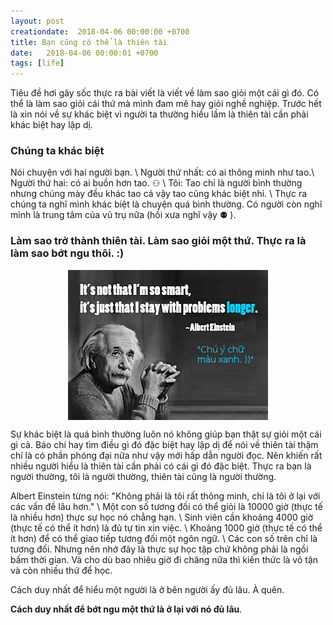 ```yaml
---
layout: post
creationdate:  2018-04-06 00:00:00 +0700
title: Bạn cũng có thể là thiên tài
date:   2018-04-06 00:00:01 +0700
tags: [life]
---
```

Tiêu đề hơi gây sốc thực ra bài viết là viết về làm sao giỏi một cái gì đó. Có thể là làm sao giỏi cái thứ mà mình đam mê hay giỏi nghề nghiệp. Trước hết là xin nói về sự khác biệt vì người ta thường hiểu lầm là thiên tài cần phải khác biệt hay lập dị.

### Chúng ta khác biệt
Nói chuyện với hai người bạn. \\
Người thứ nhất: có ai thông minh như tao.\\
Người thứ hai: có ai buồn hơn tao.  &#9863;  \\
Tôi: Tao chỉ là người bình thường nhưng chúng mày đều khác tao cả vậy tao cũng khác biệt nhỉ. \\
Thực ra chúng ta nghĩ mình khác biệt là chuyện quá bình thường. Có người còn nghĩ mình là trung tâm của vũ trụ nữa (hồi xưa nghĩ vậy &#9865; ).

### Làm sao trở thành thiên tài. Làm sao giỏi một thứ. Thực ra là làm sao bớt ngu thôi. :)

<img style = "display: block; max-width: 100%; margin: auto;"  src="/assets/pictures/einstein-smart.png" alt="Einstein">

Sự khác biệt là quá bình thường luôn nó không giúp bạn thật sự giỏi một cái gì cả. Báo chí hay tìm điều gì đó đặc biệt hay lập dị để nói về thiên tài thậm chí là có phần phóng đại nữa như vậy mới hấp dẫn người đọc. Nên khiến rất nhiều người hiểu là thiên tài cần phải có cái gì đó đặc biệt. Thực ra bạn là người thường, tôi là người thường, thiên tài cũng là người thường.

Albert Einstein từng nói: "Không phải là tôi rất thông minh, chỉ là tôi ở lại với các vấn đề lâu hơn." \\
Một con số tương đối có thể giỏi là 10000 giờ (thực tế là nhiều hơn) thực sự học nó chẳng hạn. \\
Sinh viên cần khoảng 4000 giờ (thực tế có thể ít hơn) là đủ tự tin xin việc. \\
Khoảng 1000 giờ (thực tế có thể ít hơn) để có thể giao tiếp tương đối một ngôn ngữ. \\
Các con số trên chỉ là tương đối. Nhưng nên nhớ đây là thực sự học tập chứ không phải là ngồi bấm thời gian. Và cho dù bao nhiêu giờ đi chăng nữa thì kiến thức là vô tận và còn nhiều thứ để học.

Cách duy nhất để hiểu một người là ở bên người ấy đủ lâu. À quên.

**Cách duy nhất để bớt ngu một thứ là ở lại với nó đủ lâu**.